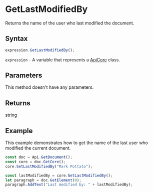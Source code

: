 # GetLastModifiedBy

Returns the name of the user who last modified the document.

## Syntax

```javascript
expression.GetLastModifiedBy();
```

`expression` - A variable that represents a [ApiCore](../ApiCore.md) class.

## Parameters

This method doesn't have any parameters.

## Returns

string

## Example

This example demonstrates how to get the name of the last user who modified the current document.

```javascript editor-docx
const doc = Api.GetDocument();
const core = doc.GetCore();
core.SetLastModifiedBy("Mark Pottato");

const lastModifiedBy = core.GetLastModifiedBy();
let paragraph = doc.GetElement(0);
paragraph.AddText("Last modified by: " + lastModifiedBy);

```
